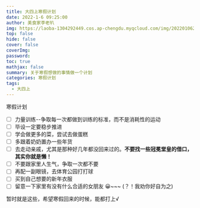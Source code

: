 ```yaml
---
title: 大四上寒假计划
date: 2022-1-6 09:25:00
author: 美食家李老叭
img: https://laoba-1304292449.cos.ap-chengdu.myqcloud.com/img/20220106205404.png
top: false
hide: false
cover: false
coverImg: 
password: 
toc: true
mathjax: false
summary: 关于寒假想做的事情做一个计划
categories: 寒假计划
tags:
  - 大四上
---
```


寒假计划

- [ ] 力量训练--争取每一次都做到训练的标准，而不是消耗性的运动
- [ ] 毕设一定要稳步推进
- [ ] 学会做更多的菜，尝试去做蛋糕
- [ ] 多跟着奶奶置办一些年货
- [ ] 去走动亲戚，尤其是那种好几年都没回来过的。**不要找一些冠冕堂皇的借口，其实你就是懒！**
- [ ] 不要跟家里人生气，争取一次都不要
- [ ] 再配一副眼镜，去体育公园打打球
- [ ] 买到自己想要的新年衣服
- [ ] 留意一下家里有没有什么合适的女朋友 😀~~~ (？！我劝你好自为之)

暂时就是这些，希望寒假回来的时候，能都打上√